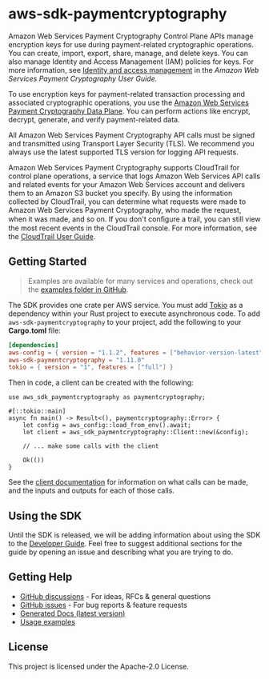 # aws-sdk-paymentcryptography

Amazon Web Services Payment Cryptography Control Plane APIs manage encryption keys for use during payment-related cryptographic operations. You can create, import, export, share, manage, and delete keys. You can also manage Identity and Access Management (IAM) policies for keys. For more information, see [Identity and access management](https://docs.aws.amazon.com/payment-cryptography/latest/userguide/security-iam.html) in the _Amazon Web Services Payment Cryptography User Guide._

To use encryption keys for payment-related transaction processing and associated cryptographic operations, you use the [Amazon Web Services Payment Cryptography Data Plane](https://docs.aws.amazon.com/payment-cryptography/latest/DataAPIReference/Welcome.html). You can perform actions like encrypt, decrypt, generate, and verify payment-related data.

All Amazon Web Services Payment Cryptography API calls must be signed and transmitted using Transport Layer Security (TLS). We recommend you always use the latest supported TLS version for logging API requests.

Amazon Web Services Payment Cryptography supports CloudTrail for control plane operations, a service that logs Amazon Web Services API calls and related events for your Amazon Web Services account and delivers them to an Amazon S3 bucket you specify. By using the information collected by CloudTrail, you can determine what requests were made to Amazon Web Services Payment Cryptography, who made the request, when it was made, and so on. If you don't conﬁgure a trail, you can still view the most recent events in the CloudTrail console. For more information, see the [CloudTrail User Guide](https://docs.aws.amazon.com/awscloudtrail/latest/userguide/).

## Getting Started

> Examples are available for many services and operations, check out the
> [examples folder in GitHub](https://github.com/awslabs/aws-sdk-rust/tree/main/examples).

The SDK provides one crate per AWS service. You must add [Tokio](https://crates.io/crates/tokio)
as a dependency within your Rust project to execute asynchronous code. To add `aws-sdk-paymentcryptography` to
your project, add the following to your **Cargo.toml** file:

```toml
[dependencies]
aws-config = { version = "1.1.2", features = ["behavior-version-latest"] }
aws-sdk-paymentcryptography = "1.11.0"
tokio = { version = "1", features = ["full"] }
```

Then in code, a client can be created with the following:

```rust,no_run
use aws_sdk_paymentcryptography as paymentcryptography;

#[::tokio::main]
async fn main() -> Result<(), paymentcryptography::Error> {
    let config = aws_config::load_from_env().await;
    let client = aws_sdk_paymentcryptography::Client::new(&config);

    // ... make some calls with the client

    Ok(())
}
```

See the [client documentation](https://docs.rs/aws-sdk-paymentcryptography/latest/aws_sdk_paymentcryptography/client/struct.Client.html)
for information on what calls can be made, and the inputs and outputs for each of those calls.

## Using the SDK

Until the SDK is released, we will be adding information about using the SDK to the
[Developer Guide](https://docs.aws.amazon.com/sdk-for-rust/latest/dg/welcome.html). Feel free to suggest
additional sections for the guide by opening an issue and describing what you are trying to do.

## Getting Help

* [GitHub discussions](https://github.com/awslabs/aws-sdk-rust/discussions) - For ideas, RFCs & general questions
* [GitHub issues](https://github.com/awslabs/aws-sdk-rust/issues/new/choose) - For bug reports & feature requests
* [Generated Docs (latest version)](https://awslabs.github.io/aws-sdk-rust/)
* [Usage examples](https://github.com/awslabs/aws-sdk-rust/tree/main/examples)

## License

This project is licensed under the Apache-2.0 License.

